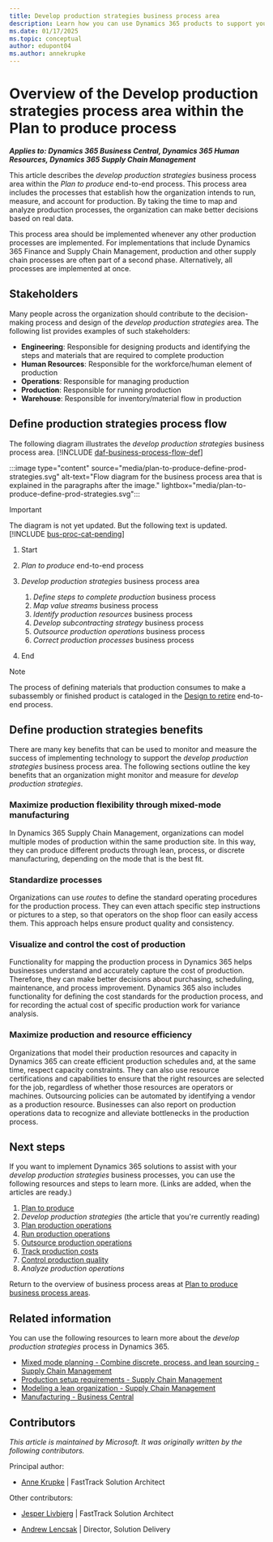 ```yaml
---
title: Develop production strategies business process area
description: Learn how you can use Dynamics 365 products to support your organization's business processes for defining production strategies.
ms.date: 01/17/2025
ms.topic: conceptual
author: edupont04
ms.author: annekrupke
---
```


# Overview of the Develop production strategies process area within the Plan to produce process

***Applies to: Dynamics 365 Business Central, Dynamics 365 Human Resources, Dynamics 365 Supply Chain Management***

This article describes the *develop production strategies* business process area within the *Plan to produce* end-to-end process. This process area includes the processes that establish how the organization intends to run, measure, and account for production. By taking the time to map and analyze production processes, the organization can make better decisions based on real data.

This process area should be implemented whenever any other production processes are implemented. For implementations that include Dynamics 365 Finance and Supply Chain Management, production and other supply chain processes are often part of a second phase. Alternatively, all processes are implemented at once.

## Stakeholders

Many people across the organization should contribute to the decision-making process and design of the *develop production strategies* area. The following list provides examples of such stakeholders:

- **Engineering**: Responsible for designing products and identifying the steps and materials that are required to complete production
- **Human Resources**: Responsible for the workforce/human element of production
- **Operations**: Responsible for managing production
- **Production**: Responsible for running production
- **Warehouse**: Responsible for inventory/material flow in production

## Define production strategies process flow

The following diagram illustrates the *develop production strategies* business process area. [!INCLUDE [daf-business-process-flow-def](~/../shared-content/shared/guidance-includes/daf-business-process-flow-def.md)]

:::image type="content" source="media/plan-to-produce-define-prod-strategies.svg" alt-text="Flow diagram for the business process area that is explained in the paragraphs after the image." lightbox="media/plan-to-produce-define-prod-strategies.svg":::

> [!IMPORTANT]
> The diagram is not yet updated. But the following text is updated. [!INCLUDE [bus-proc-cat-pending](../includes/bus-proc-cat-pending.md)]

1. Start

1. *Plan to produce* end-to-end process

1. *Develop production strategies* business process area

    1. *Define steps to complete production* business process
    1. *Map value streams* business process
    1. *Identify production resources* business process
    1. *Develop subcontracting strategy* business process
    1. *Outsource production operations* business process
    1. *Correct production processes* business process
1. End

> [!NOTE]
> The process of defining materials that production consumes to make a subassembly or finished product is cataloged in the [Design to retire](design-to-retire-overview.md) end-to-end process.

## Define production strategies benefits

There are many key benefits that can be used to monitor and measure the success of implementing technology to support the *develop production strategies* business process area. The following sections outline the key benefits that an organization might monitor and measure for *develop production strategies*.  

### Maximize production flexibility through mixed-mode manufacturing

In Dynamics 365 Supply Chain Management, organizations can model multiple modes of production within the same production site. In this way, they can produce different products through lean, process, or discrete manufacturing, depending on the mode that is the best fit.

### Standardize processes

Organizations can use *routes* to define the standard operating procedures for the production process. They can even attach specific step instructions or pictures to a step, so that operators on the shop floor can easily access them. This approach helps ensure product quality and consistency.

### Visualize and control the cost of production

Functionality for mapping the production process in Dynamics 365 helps businesses understand and accurately capture the cost of production. Therefore, they can make better decisions about purchasing, scheduling, maintenance, and process improvement. Dynamics 365 also includes functionality for defining the cost standards for the production process, and for recording the actual cost of specific production work for variance analysis.

### Maximize production and resource efficiency

Organizations that model their production resources and capacity in Dynamics 365 can create efficient production schedules and, at the same time, respect capacity constraints. They can also use resource certifications and capabilities to ensure that the right resources are selected for the job, regardless of whether those resources are operators or machines. Outsourcing policies can be automated by identifying a vendor as a production resource. Businesses can also report on production operations data to recognize and alleviate bottlenecks in the production process.

## Next steps

If you want to implement Dynamics 365 solutions to assist with your *develop production strategies* business processes, you can use the following resources and steps to learn more. (Links are added, when the articles are ready.)

1. [Plan to produce](plan-to-produce-overview.md)
2. *Develop production strategies* (the article that you're currently reading)
3. [Plan production operations](plan-to-produce-plan-production-operations-overview.md)
4. [Run production operations](plan-to-produce-execute-production-operations-overview.md)
5. [Outsource production operations](plan-to-produce-outsource-production-operations-overview.md)
6. [Track production costs](plan-to-produce-track-production-costs-overview.md)  
7. [Control production quality](plan-to-produce-control-production-quality-overview.md)  
8. *Analyze production operations*

Return to the overview of business process areas at [Plan to produce business process areas](plan-to-produce-areas.md).

## Related information

You can use the following resources to learn more about the *develop production strategies* process in Dynamics 365.

- [Mixed mode planning - Combine discrete, process, and lean sourcing - Supply Chain Management](/dynamics365/supply-chain/production-control/mixed-mode-plan)
- [Production setup requirements - Supply Chain Management](/dynamics365/supply-chain/production-control/production-set-up-requirements)
- [Modeling a lean organization - Supply Chain Management](/dynamics365/supply-chain/production-control/lean-manufacturing-modeling-lean-organization)
- [Manufacturing - Business Central](/dynamics365/business-central/production-manage-manufacturing)

<!-- ## Tags

*Industries:* Manufacturing (20-39), Wholesale Trade (50-51), Retail Trade (52-59)

*Stakeholders:* Engineering, Human Resources, Operations, Production, Warehouse

*Products:* Dynamics 365 Business Central, Dynamics 365 Human Resources, Dynamics 365 Supply Chain Management -->

## Contributors

*This article is maintained by Microsoft. It was originally written by the following contributors.*

Principal author:

- [Anne Krupke](https://www.linkedin.com/in/annekrupke/) | FastTrack Solution Architect

Other contributors:

- [Jesper Livbjerg](https://www.linkedin.com/in/jesper-livbjerg/) | FastTrack Solution Architect

- [Andrew Lencsak](https://www.linkedin.com/in/dynamicsunplugged/) | Director, Solution Delivery
